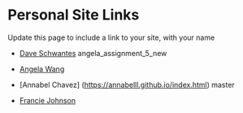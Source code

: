 # Personal Site Links

Update this page to include a link to your site, with your name

- [Dave Schwantes](http://dinosaurseateverybody.com/)
 angela_assignment_5_new
- [Angela Wang](http://angelawy.github.io/)

- [Annabel Chavez] (https://annabelll.github.io/index.html)
 master
 
 - [Francie Johnson](https://franciej.github.io)
